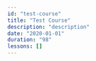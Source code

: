 ```yaml
---
id: "test-course"
title: "Test Course"
description: "description"
date: "2020-01-01"
duration: "98"
lessons: []
---
```

